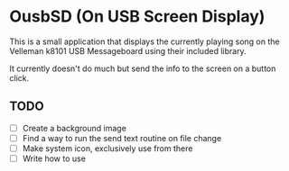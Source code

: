 # OusbSD (On USB Screen Display)

This is a small application that displays the currently playing song on the Velleman k8101 USB Messageboard using their included library.

It currently doesn't do much but send the info to the screen on a button click.

## TODO
* [ ] Create a background image
* [ ] Find a way to run the send text routine on file change
* [ ] Make system icon, exclusively use from there
* [ ] Write how to use